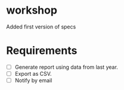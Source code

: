 # workshop
Added first version of specs

# Requirements
- [ ] Generate report using data from last year.
- [ ] Export as CSV.
- [ ] Notify by email